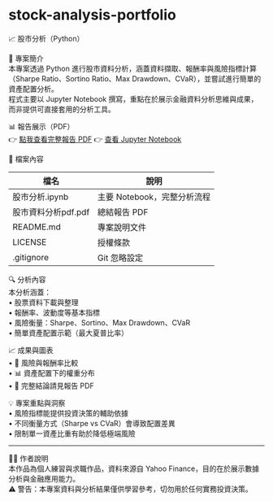 # stock-analysis-portfolio
📈 股市分析（Python）

🧾 專案簡介  
本專案透過 Python 進行股市資料分析，涵蓋資料擷取、報酬率與風險指標計算（Sharpe Ratio、Sortino Ratio、Max Drawdown、CVaR），並嘗試進行簡單的資產配置分析。  
程式主要以 Jupyter Notebook 撰寫，重點在於展示金融資料分析思維與成果，而非提供可直接套用的分析工具。  

📊 報告展示（PDF）  
👉 [點我查看完整報告 PDF](股市資料分析pdf.pdf) 
👉 [查看 Jupyter Notebook](股市分析.ipynb) 


📁 檔案內容  

| 檔名                  | 說明                                   |
|-----------------------|--------------------------------------|
| 股市分析.ipynb        | 主要 Notebook，完整分析流程            |
| 股市資料分析pdf.pdf    | 總結報告 PDF                          |
| README.md             | 專案說明文件                          |
| LICENSE               | 授權條款                              |
| .gitignore            | Git 忽略設定                          |

🔍 分析內容  
本分析涵蓋：  
•	股票資料下載與整理  
•	報酬率、波動度等基本指標  
•	風險衡量：Sharpe、Sortino、Max Drawdown、CVaR  
•	簡單資產配置示範（最大夏普比率）  

📈 成果與圖表  
•	🎯 風險與報酬率比較  
•	📊 資產配置下的權重分布  
•	📄 完整結論請見報告 PDF  

💡 專案重點與洞察  
•	風險指標能提供投資決策的輔助依據  
•	不同衡量方式（Sharpe vs CVaR）會導致配置差異  
•	限制單一資產比重有助於降低極端風險  

________________________________________  
🙋‍♂️ 作者說明  
本作品為個人練習與求職作品，資料來源自 Yahoo Finance，目的在於展示數據分析與金融應用能力。  
⚠️ 警告：本專案資料與分析結果僅供學習參考，切勿用於任何實務投資決策。  
